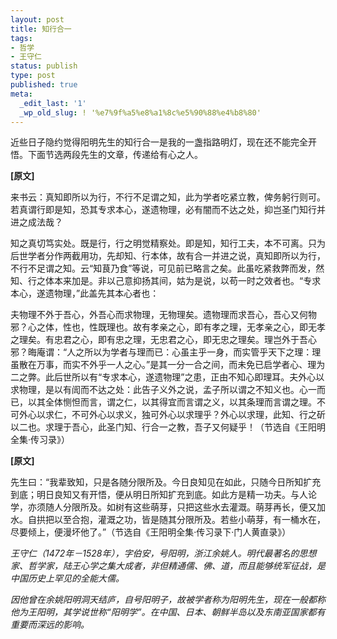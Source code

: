 ```yaml
---
layout: post
title: 知行合一
tags:
- 哲学
- 王守仁
status: publish
type: post
published: true
meta:
  _edit_last: '1'
  _wp_old_slug: ! '%e7%9f%a5%e8%a1%8c%e5%90%88%e4%b8%80'
---
```

近些日子隐约觉得阳明先生的知行合一是我的一盏指路明灯，现在还不能完全开悟。下面节选两段先生的文章，传递给有心之人。

<strong>[原文]</strong>

来书云：真知即所以为行，不行不足谓之知，此为学者吃紧立教，俾务躬行则可。若真谓行即是知，恐其专求本心，遂遗物理，必有闇而不达之处，抑岂圣门知行并进之成法哉？

知之真切笃实处。既是行，行之明觉精察处。即是知，知行工夫，本不可离。只为后世学者分作两截用功，先却知、行本体，故有合一并进之说，真知即所以为行，不行不足谓之知。云“知茛乃食”等说，可见前已略言之矣。此虽吃紧救弊而发，然知、行之体本来加是。非以己意抑扬其间，姑为是说，以苟一时之效者也。“专求本心，遂遗物理，”此盖先其本心者也：

夫物理不外于吾心，外吾心而求物理，无物理矣。遗物理而求吾心，吾心又何物邪？心之体，性也，性既理也。故有孝亲之心，即有孝之理，无孝亲之心，即无孝之理矣。有忠君之心，即有忠之理，无忠君之心，即无忠之理矣。理岂外于吾心邪？晦庵谓：“人之所以为学者与理而已：心虽主乎一身，而实管乎天下之理：理虽散在万事，而实不外乎一人之心。”是其一分一合之间，而未免已启学者心、理为二之弊。此后世所以有“专求本心，遂遗物理”之患，正由不知心即理耳。夫外心以求物理，是以有訚而不达之处：此告子义外之说，孟子所以谓之不知义也。心一而已，以其全体恻怛而言，谓之仁，以其得宜而言谓之义，以其条理而言谓之理。不可外心以求仁，不可外心以求义，独可外心以求理乎？外心以求理，此知、行之斫以二也。求理于吾心，此圣门知、行合一之教，吾子又何疑乎！（节选自《王阳明全集·传习录》）

<strong>[原文]</strong>

先生曰：“我辈致知，只是各随分限所及。今日良知见在如此，只随今日所知扩充到底；明日良知又有开悟，便从明日所知扩充到底。如此方是精一功夫。与人论学，亦须随人分限所及。如树有这些萌芽，只把这些水去灌溉。萌芽再长，便又加水。自拱把以至合抱，灌溉之功，皆是随其分限所及。若些小萌芽，有一桶水在，尽要倾上，便漫坏他了。”（节选自《王阳明全集·传习录下·门人黄直录》）

<em>王守仁（1472年－1528年），字伯安，号阳明，浙江余姚人。明代最著名的思想家、哲学家，陆王心学之集大成者，非但精通儒、佛、道，而且能够统军征战，是中国历史上罕见的全能大儒。</em>

<em>因他曾在余姚阳明洞天结庐，自号阳明子，故被学者称为阳明先生，现在一般都称他为王阳明，其学说世称“阳明学”。在中国、日本、朝鲜半岛以及东南亚国家都有重要而深远的影响。</em>
